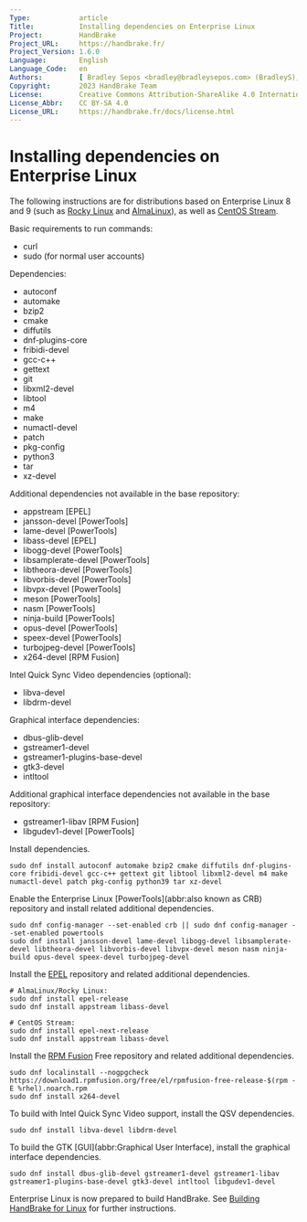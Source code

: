 ```yaml
---
Type:            article
Title:           Installing dependencies on Enterprise Linux
Project:         HandBrake
Project_URL:     https://handbrake.fr/
Project_Version: 1.6.0
Language:        English
Language_Code:   en
Authors:         [ Bradley Sepos <bradley@bradleysepos.com> (BradleyS), Rob (robxnano) ]
Copyright:       2023 HandBrake Team
License:         Creative Commons Attribution-ShareAlike 4.0 International
License_Abbr:    CC BY-SA 4.0
License_URL:     https://handbrake.fr/docs/license.html
---
```


Installing dependencies on Enterprise Linux
===========================================

The following instructions are for distributions based on Enterprise Linux 8 and 9 (such as [Rocky Linux](https://rockylinux.org) and [AlmaLinux](https://almalinux.org)), as well as [CentOS Stream](https://centos.org).

Basic requirements to run commands:

- curl
- sudo (for normal user accounts)

Dependencies:

- autoconf
- automake
- bzip2
- cmake
- diffutils
- dnf-plugins-core
- fribidi-devel
- gcc-c++
- gettext
- git
- libxml2-devel
- libtool
- m4
- make
- numactl-devel
- patch
- pkg-config
- python3
- tar
- xz-devel

Additional dependencies not available in the base repository:

- appstream [EPEL]
- jansson-devel [PowerTools]
- lame-devel [PowerTools]
- libass-devel [EPEL]
- libogg-devel [PowerTools]
- libsamplerate-devel [PowerTools]
- libtheora-devel [PowerTools]
- libvorbis-devel [PowerTools]
- libvpx-devel [PowerTools]
- meson [PowerTools]
- nasm [PowerTools]
- ninja-build [PowerTools]
- opus-devel [PowerTools]
- speex-devel [PowerTools]
- turbojpeg-devel [PowerTools]
- x264-devel [RPM Fusion]

Intel Quick Sync Video dependencies (optional):

- libva-devel
- libdrm-devel

Graphical interface dependencies:

- dbus-glib-devel
- gstreamer1-devel
- gstreamer1-plugins-base-devel
- gtk3-devel
- intltool

Additional graphical interface dependencies not available in the base repository:

- gstreamer1-libav [RPM Fusion]
- libgudev1-devel [PowerTools]

Install dependencies.

    sudo dnf install autoconf automake bzip2 cmake diffutils dnf-plugins-core fribidi-devel gcc-c++ gettext git libtool libxml2-devel m4 make numactl-devel patch pkg-config python39 tar xz-devel

Enable the Enterprise Linux [PowerTools](abbr:also known as CRB) repository and install related additional dependencies.

    sudo dnf config-manager --set-enabled crb || sudo dnf config-manager --set-enabled powertools
    sudo dnf install jansson-devel lame-devel libogg-devel libsamplerate-devel libtheora-devel libvorbis-devel libvpx-devel meson nasm ninja-build opus-devel speex-devel turbojpeg-devel

Install the [EPEL](https://fedoraproject.org/wiki/EPEL) repository and related additional dependencies.

    # AlmaLinux/Rocky Linux:
    sudo dnf install epel-release
    sudo dnf install appstream libass-devel

    # CentOS Stream:
    sudo dnf install epel-next-release
    sudo dnf install appstream libass-devel

Install the [RPM Fusion](http://rpmfusion.org) Free repository and related additional dependencies.

    sudo dnf localinstall --nogpgcheck https://download1.rpmfusion.org/free/el/rpmfusion-free-release-$(rpm -E %rhel).noarch.rpm
    sudo dnf install x264-devel

To build with Intel Quick Sync Video support, install the QSV dependencies.

    sudo dnf install libva-devel libdrm-devel

To build the GTK [GUI](abbr:Graphical User Interface), install the graphical interface dependencies.

    sudo dnf install dbus-glib-devel gstreamer1-devel gstreamer1-libav gstreamer1-plugins-base-devel gtk3-devel intltool libgudev1-devel

Enterprise Linux is now prepared to build HandBrake. See [Building HandBrake for Linux](build-linux.html) for further instructions.
